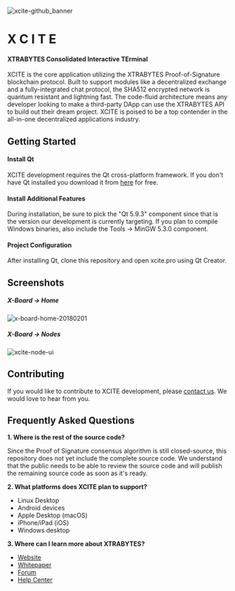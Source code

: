 ![xcite-github_banner](https://user-images.githubusercontent.com/17502298/35753808-268b1630-082f-11e8-8eb6-af6604cdc301.png)

#                X C I T E
####  XTRABYTES Consolidated Interactive TErminal

XCITE is the core application utilizing the XTRABYTES Proof-of-Signature blockchain protocol. Built to support modules like a decentralized exchange and a fully-integrated chat protocol, the SHA512 encrypted network is quantum resistant and lightning fast. The code-fluid architecture means any developer looking to make a third-party DApp can use the XTRABYTES API to build out their dream project. XCITE is poised to be a top contender in the all-in-one decentralized applications industry.

## Getting Started

#### Install Qt

XCITE development requires the Qt cross-platform framework. If you don't have Qt installed you download it from [here](https://www.qt.io/download-qt-installer) for free. 

#### Install Additional Features

During installation, be sure to pick the "Qt 5.9.3" component since that is the version our development is currently targeting. If you plan to compile Windows binaries, also include the Tools -> MinGW 5.3.0 component.

#### Project Configuration

After installing Qt, clone this repository and open xcite.pro using Qt Creator.

## Screenshots

##### X-Board -> Home
![x-board-home-20180201](https://user-images.githubusercontent.com/17502298/35703298-94e0892e-0769-11e8-9a48-da4da4d1faa8.png)

##### X-Board -> Nodes
![xcite-node-ui](https://user-images.githubusercontent.com/17502298/35520404-efc47ee0-04e4-11e8-854c-598959929a02.png)

## Contributing

If you would like to contribute to XCITE development, please [contact us](mailto:development@xtrabytes.global). We would love to hear from you.

## Frequently Asked Questions

**1. Where is the rest of the source code?**

   Since the Proof of Signature consensus algorithm is still closed-source, this repository does not yet include the complete source code. We understand that the public needs to be able to review the source code and will publish the remaining source code as soon as it's ready.
   
**2. What platforms does XCITE plan to support?**
   - Linux Desktop
   - Android devices
   - Apple Desktop (macOS)
   - iPhone/iPad (iOS)
   - Windows desktop

**3. Where can I learn more about XTRABYTES?**
   - [Website](https://xtrabytes.global/)
   - [Whitepaper](https://xtrabytes.global/whitepaper.pdf)
   - [Forum](https://community.xtrabytes.global)
   - [Help Center](http://support.xtrabytes.global)

